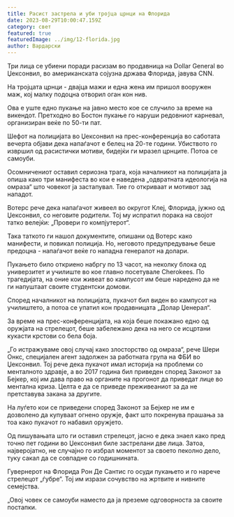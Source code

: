 ```yaml
---
title: Расист застрела и уби тројца црнци на Флорида
date: 2023-08-29T10:00:47.159Z
category: свет
featured: true
featuredImage: ../img/12-florida.jpg
author: Вардарски
---
```

Три лица се убиени поради расизам во продавница на Dollar General во Џексонвил, во американската сојузна држава Флорида, јавува CNN.

На тројцата црнци - двајца мажи и една жена им пришол вооружен маж, кој малку подоцна отворил оган кон нив.

Ова е уште едно пукање на јавно место кое се случило за време на викендот. Претходно во Бостон пукање го наруши редовниот карневал, организиран веќе по 50-ти пат.

Шефот на полицијата во Џексонвил на прес-конференција во саботата вечерта објави дека напаѓачот е белец на 20-те години. Убиството го извршил од расистички мотиви, бидејќи ги мразел црнците. Потоа се самоуби.

Осомничениот оставил сериозна трага, која началникот на полицијата ја опиша како три манифеста во кои е наведена „одвратната идеологија на омраза“ што човекот ја застапувал. Тие го откриваат и мотивот зад нападот.

Вотерс рече дека напаѓачот живеел во округот Клеј, Флорида, јужно од Џексонвил, со неговите родители. Тој му испратил порака на својот татко велејќи: „Провери го компјутерот“.

Така таткото ги нашол документите, опишани од Вотерс како манифести, и повикал полиција. Но, неговото предупредување беше предоцна - напаѓачот веќе го нападна генералот на долари.

Пукањето било откриено набргу по 13 часот, на неколку блока од универзитет и училиште во кое главно посетувале Cherokees. По трагедијата, на оние кои живеат во кампусот им беше наредено да не ги напуштаат своите студентски домови.

Според началникот на полицијата, пукачот бил виден во кампусот на училиштето, а потоа се упатил кон продавницата „Долар Џенерал“.

За време на прес-конференцијата, на која беше покажано едно од оружјата на стрелецот, беше забележано дека на него се исцртани кукасти крстови со бела боја.

„Го истражуваме овој случај како злосторство од омраза“, рече Шери Онкс, специјален агент задолжен за работната група на ФБИ во Џексонвил. Тој рече дека пукачот имал историја на проблеми со менталното здравје, а во 2017 година бил приведен според Законот за Бејкер, кој им дава право на органите на прогонот да приведат лице во ментална криза. Целта е да се приведе преживеаниот за да не претставува закана за другите.

На луѓето кои се приведени според Законот за Бејкер не им е дозволено да купуваат огнено оружје, факт што покренува прашања за тоа како пукачот го набавил оружјето.

Од пишувањата што ги оставил стрелецот, јасно е дека знаел како пред точно пет години во Џексонвил биле застрелани две лица. Затоа, најверојатно, не случајно го избрал моментот за своето пеколно дело, туку сакал да се совпадне со годишнината.

Гувернерот на Флорида Рон Де Сантис го осуди пукањето и го нарече стрелецот „ѓубре“. Тој им изрази сочувство на жртвите и нивните семејства.

„Овој човек се самоуби наместо да ја преземе одговорноста за своите постапки.